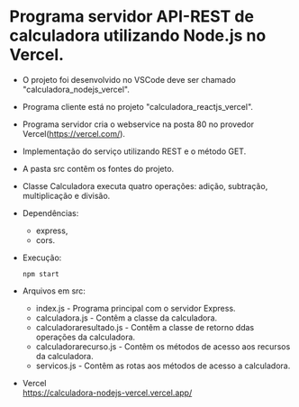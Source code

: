 # Programa servidor API-REST de calculadora utilizando Node.js no Vercel.

- O projeto foi desenvolvido no VSCode deve ser chamado "calculadora_nodejs_vercel".
- Programa cliente está no projeto "calculadora_reactjs_vercel".
- Programa servidor cria o webservice na posta 80 no provedor Vercel(https://vercel.com/).
- Implementação do serviço utilizando REST e o método GET.
- A pasta src contêm os fontes do projeto.
- Classe Calculadora executa quatro operações: adição, subtração, multiplicação e divisão.

- Dependências:    
    - express,
    - cors.

- Execução:    
   <pre><code>npm start</code></pre>

- Arquivos em src:
    - index.js - Programa principal com o servidor Express.
    - calculadora.js - Contêm a classe da calculadora.
    - calculadoraresultado.js - Contêm a classe de retorno ddas operações da calculadora.
    - calculadorarecurso.js - Contêm os métodos de acesso aos recursos da calculadora.
    - servicos.js - Contêm as rotas aos métodos de acesso a calculadora.

- Vercel   
    https://calculadora-nodejs-vercel.vercel.app/
